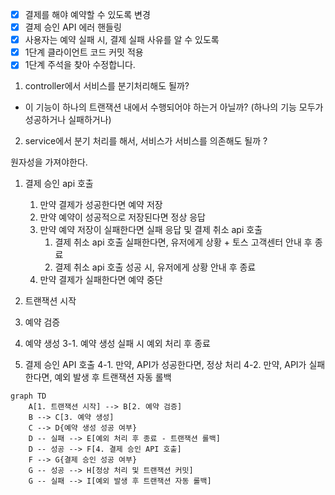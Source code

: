 - [x] 결제를 해야 예약할 수 있도록 변경
- [x] 결제 승인 API 에러 핸들링
- [x] 사용자는 예약 실패 시, 결제 실패 사유를 알 수 있도록
- [x] 1단계 클라이언트 코드 커밋 적용
- [x] 1단계 주석을 찾아 수정합니다.

1. controller에서 서비스를 분기처리해도 될까?
- 이 기능이 하나의 트랜잭션 내에서 수행되어야 하는거 아닐까? (하나의 기능 모두가 성공하거나 실패하거나)
2. service에서 분기 처리를 해서, 서비스가 서비스를 의존해도 될까 ?

원자성을 가져야한다.
1. 결제 승인 api 호출
   1. 만약 결제가 성공한다면 예약 저장
     1. 만약 예약이 성공적으로 저장된다면 정상 응답
     2. 만약 예약 저장이 실패한다면 실패 응답 및 결제 취소 api 호출
        1. 결제 취소 api 호출 실패한다면, 유저에게 상황 + 토스 고객센터 안내 후 종료
        2. 결제 취소 api 호출 성공 시, 유저에게 상황 안내 후 종료
   2. 만약 결제가 실패한다면 예약 중단



1. 트랜잭션 시작
2. 예약 검증
3. 예약 생성
   3-1. 예약 생성 실패 시 예외 처리 후 종료
4. 결제 승인 API 호출
   4-1. 만약, API가 성공한다면, 정상 처리
   4-2. 만약, API가 실패한다면, 예외 발생 후 트랜잭션 자동 롤백

```mermaid
graph TD
    A[1. 트랜잭션 시작] --> B[2. 예약 검증]
    B --> C[3. 예약 생성]
    C --> D{예약 생성 성공 여부}
    D -- 실패 --> E[예외 처리 후 종료 - 트랜잭션 롤백]
    D -- 성공 --> F[4. 결제 승인 API 호출]
    F --> G{결제 승인 성공 여부}
    G -- 성공 --> H[정상 처리 및 트랜잭션 커밋]
    G -- 실패 --> I[예외 발생 후 트랜잭션 자동 롤백]
```
